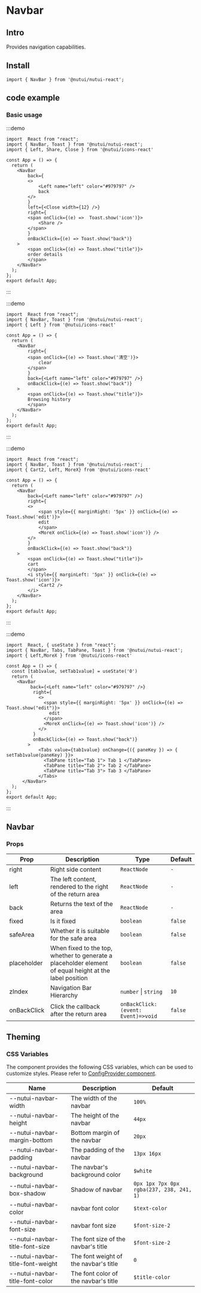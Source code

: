 # Navbar

## Intro

Provides navigation capabilities.

## Install

```tsx
import { NavBar } from '@nutui/nutui-react';
```

## code example

### Basic usage

:::demo

```tsx
import  React from "react";
import { NavBar, Toast } from '@nutui/nutui-react';
import { Left, Share, Close } from '@nutui/icons-react'

const App = () => {
  return ( 
    <NavBar
        back={
        <>
            <Left name="left" color="#979797" />
            back
        </>
        }
        left={<Close width={12} />}
        right={
        <span onClick={(e) =>  Toast.show('icon')}>
            <Share />
        </span>
        }
        onBackClick={(e) => Toast.show("back")}
    >
        <span onClick={(e) => Toast.show("title")}>
        order details
        </span>
    </NavBar>
  );
};  
export default App;

```

:::

:::demo

```tsx
import  React from "react";
import { NavBar, Toast } from '@nutui/nutui-react';
import { Left } from '@nutui/icons-react'

const App = () => {
  return ( 
    <NavBar
        right={
        <span onClick={(e) => Toast.show('清空')}>
            clear
        </span>
        }
        back={<Left name="left" color="#979797" />}
        onBackClick={(e) => Toast.show("back")}
    >
        <span onClick={(e) => Toast.show("title")}>
        Browsing history
        </span>
    </NavBar>
  );
};  
export default App;

```

:::

:::demo

```tsx
import  React from "react";
import { NavBar, Toast } from '@nutui/nutui-react';
import { Cart2, Left, MoreX} from '@nutui/icons-react'

const App = () => {
  return ( 
    <NavBar
        back={<Left name="left" color="#979797" />}
        right={
        <>
            <span style={{ marginRight: '5px' }} onClick={(e) => Toast.show('edit')}>
            edit
            </span>
            <MoreX onClick={(e) => Toast.show('icon')} />
        </>
        }
        onBackClick={(e) => Toast.show("back")}
    >
        <span onClick={(e) => Toast.show("title")}>
        cart
        </span>
        <i style={{ marginLeft: '5px' }} onClick={(e) => Toast.show('icon')}>
            <Cart2 />
        </i>
    </NavBar>
  );
};  
export default App;

```

:::

:::demo

```tsx
import  React, { useState } from "react";
import { NavBar, Tabs, TabPane, Toast } from '@nutui/nutui-react';
import { Left,MoreX } from '@nutui/icons-react'

const App = () => {
  const [tab1value, setTab1value] = useState('0')
  return ( 
    <NavBar
         back={<Left name="left" color="#979797" />}
          right={
            <>
              <span style={{ marginRight: '5px' }} onClick={(e) => Toast.show("edit")}>
                edit
              </span>
              <MoreX onClick={(e) => Toast.show('icon')} />
            </>
          }
          onBackClick={(e) => Toast.show("back")}
        >
            <Tabs value={tab1value} onChange={({ paneKey }) => { setTab1value(paneKey) }}>
              <TabPane title="Tab 1"> Tab 1 </TabPane>
              <TabPane title="Tab 2"> Tab 2 </TabPane>
              <TabPane title="Tab 3"> Tab 3 </TabPane>
            </Tabs>
      </NavBar>
  );
};  
export default App;

```

:::

## Navbar

### Props

| Prop | Description | Type | Default |
| --- | --- | --- | --- |
| right | Right side content | `ReactNode` | `-` |
| left | The left content, rendered to the right of the return area | `ReactNode` | `-` |
| back | Returns the text of the area | `ReactNode` | `-` |
| fixed | Is it fixed | `boolean` | `false` |
| safeArea | Whether it is suitable for the safe area | `boolean` | `false` |
| placeholder | When fixed to the top, whether to generate a placeholder element of equal height at the label position | `boolean` | `false` |
| zIndex | Navigation Bar Hierarchy | `number` \| `string` | `10` |
| onBackClick | Click the callback after the return area | `onBackClick:(event: Event)=>void` | `false` |

## Theming

### CSS Variables

The component provides the following CSS variables, which can be used to customize styles. Please refer to [ConfigProvider component](#/en-US/component/configprovider).

| Name | Description | Default |
| --- | --- | --- |
| \--nutui-navbar-width | The width of the navbar | `100%` |
| \--nutui-navbar-height | The height of the navbar | `44px` |
| \--nutui-navbar-margin-bottom | Bottom margin of the navbar | `20px` |
| \--nutui-navbar-padding | The padding of the navbar | `13px 16px` |
| \--nutui-navbar-background | The navbar's background color | `$white` |
| \--nutui-navbar-box-shadow | Shadow of navbar | `0px 1px 7px 0px rgba(237, 238, 241, 1)` |
| \--nutui-navbar-color | navbar font color | `$text-color` |
| \--nutui-navbar-font-size | navbar font size | `$font-size-2` |
| \--nutui-navbar-title-font-size | The font size of the navbar's title | `$font-size-2` |
| \--nutui-navbar-title-font-weight | The font weight of the navbar's title | `0` |
| \--nutui-navbar-title-font-color | The font color of the navbar's title | `$title-color` |